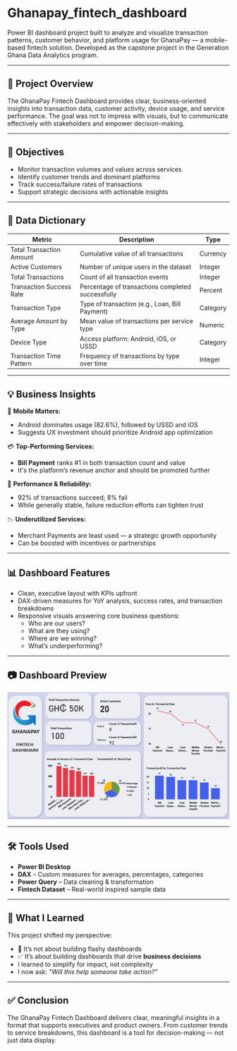 # Ghanapay_fintech_dashboard

Power BI dashboard project built to analyze and visualize transaction patterns, customer behavior, and platform usage for GhanaPay — a mobile-based fintech solution. Developed as the capstone project in the Generation Ghana Data Analytics program.

---

## 🧭 Project Overview

The GhanaPay Fintech Dashboard provides clear, business-oriented insights into transaction data, customer activity, device usage, and service performance. The goal was not to impress with visuals, but to communicate effectively with stakeholders and empower decision-making.

---

## 🎯 Objectives

- Monitor transaction volumes and values across services
- Identify customer trends and dominant platforms
- Track success/failure rates of transactions
- Support strategic decisions with actionable insights

---

## 📘 Data Dictionary

| Metric                    | Description                                               | Type      |
|----------------------------|-----------------------------------------------------------|-----------|
| Total Transaction Amount   | Cumulative value of all transactions                      | Currency  |
| Active Customers           | Number of unique users in the dataset                     | Integer   |
| Total Transactions         | Count of all transaction events                           | Integer   |
| Transaction Success Rate   | Percentage of transactions completed successfully         | Percent   |
| Transaction Type           | Type of transaction (e.g., Loan, Bill Payment)            | Category  |
| Average Amount by Type     | Mean value of transactions per service type               | Numeric   |
| Device Type                | Access platform: Android, iOS, or USSD                    | Category  |
| Transaction Time Pattern   | Frequency of transactions by type over time               | Integer   |

---

## 💡 Business Insights

📱 **Mobile Matters:**  
- Android dominates usage (82.6%), followed by USSD and iOS  
- Suggests UX investment should prioritize Android app optimization

💳 **Top-Performing Services:**  
- **Bill Payment** ranks #1 in both transaction count and value  
- It's the platform’s revenue anchor and should be promoted further

🚧 **Performance & Reliability:**  
- 92% of transactions succeed; 8% fail  
- While generally stable, failure reduction efforts can tighten trust

📉 **Underutilized Services:**  
- Merchant Payments are least used — a strategic growth opportunity  
- Can be boosted with incentives or partnerships

---

## 📊 Dashboard Features

- Clean, executive layout with KPIs upfront  
- DAX-driven measures for YoY analysis, success rates, and transaction breakdowns  
- Responsive visuals answering core business questions:
  - Who are our users?
  - What are they using?
  - Where are we winning?
  - What’s underperforming?

---

## 📷 Dashboard Preview

![GhanaPay Dashboard](https://github.com/Oacquah31/Ghana-Pay/blob/main/Screenshot%202025-06-05%20054314.png)

---

## 🛠 Tools Used

- **Power BI Desktop**
- **DAX** – Custom measures for averages, percentages, categories
- **Power Query** – Data cleaning & transformation
- **Fintech Dataset** – Real-world inspired sample data

---

## 🧠 What I Learned

This project shifted my perspective:
- 🚫 It’s not about building flashy dashboards  
- ✅ It’s about building dashboards that drive **business decisions**  
- I learned to simplify for impact, not complexity  
- I now ask: *"Will this help someone take action?"*

---

## ✅ Conclusion

The GhanaPay Fintech Dashboard delivers clear, meaningful insights in a format that supports executives and product owners. From customer trends to service breakdowns, this dashboard is a tool for decision-making — not just data display.




